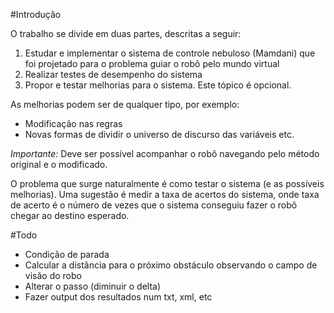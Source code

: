 ﻿#Introdução

O trabalho se divide em duas partes, descritas a seguir:

1. Estudar e implementar o sistema de controle nebuloso (Mamdani) que foi projetado para o problema guiar o robô pelo mundo virtual
2. Realizar testes de desempenho do sistema
3. Propor e testar melhorias para o sistema. Este tópico é opcional.

As melhorias podem ser de qualquer tipo, por exemplo: 

- Modificação nas regras
- Novas formas de dividir o universo de discurso das variáveis etc.

*Importante:* Deve ser possível acompanhar o robô navegando pelo método original e o modificado.

O problema que surge naturalmente é como testar o sistema (e as possíveis melhorias). Uma sugestão é medir a taxa de acertos do sistema, onde taxa de acerto é o número de vezes que o sistema conseguiu fazer o robô chegar ao destino esperado.

#Todo
- Condição de parada
- Calcular a distância para o próximo obstáculo observando o campo de visão do robo
- Alterar o passo (diminuir o delta)
- Fazer output dos resultados num txt, xml, etc
